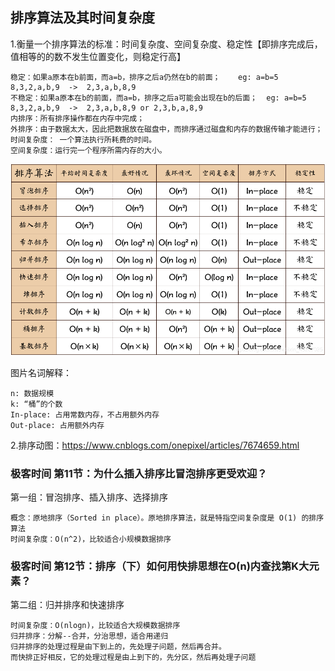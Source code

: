## 排序算法及其时间复杂度

1.衡量一个排序算法的标准：时间复杂度、空间复杂度、稳定性【即排序完成后，值相等的的数不发生位置变化，则稳定行高】
```text
稳定：如果a原本在b前面，而a=b，排序之后a仍然在b的前面；    eg: a=b=5  8,3,2,a,b,9  ->  2,3,a,b,8,9
不稳定：如果a原本在b的前面，而a=b，排序之后a可能会出现在b的后面；  eg: a=b=5  8,3,2,a,b,9  ->  2,3,a,b,8,9 or 2,3,b,a,8,9
内排序：所有排序操作都在内存中完成；
外排序：由于数据太大，因此把数据放在磁盘中，而排序通过磁盘和内存的数据传输才能进行；
时间复杂度： 一个算法执行所耗费的时间。
空间复杂度：运行完一个程序所需内存的大小。
```
![](../statics/algo_sort.png)

图片名词解释：
```
n: 数据规模
k: “桶”的个数
In-place: 占用常数内存，不占用额外内存
Out-place: 占用额外内存
```
2.排序动图：https://www.cnblogs.com/onepixel/articles/7674659.html

### 极客时间 第11节：为什么插入排序比冒泡排序更受欢迎？
第一组：冒泡排序、插入排序、选择排序
```text
概念：原地排序（Sorted in place）。原地排序算法，就是特指空间复杂度是 O(1) 的排序算法
时间复杂度：O(n^2)，比较适合小规模数据排序
```

### 极客时间 第12节：排序（下）如何用快排思想在O(n)内查找第K大元素？
第二组：归并排序和快速排序
```text
时间复杂度：O(nlogn)，比较适合大规模数据排序
归并排序：分解--合并，分治思想，适合用递归
归并排序的处理过程是由下到上的，先处理子问题，然后再合并。
而快排正好相反，它的处理过程是由上到下的，先分区，然后再处理子问题
```
